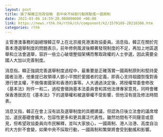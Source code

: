 ```yaml
---
layout: post
title: 據了解韓正向政協稱　若中央不採取行動將動搖一國兩制
date: 2021-03-06 14:59:28.000000000 +08:00
link: https://news.rthk.hk/rthk/ch/component/k2/1579109-20210306.htm
categories: rthk
---
```


主管港澳事務的副總理韓正早上在北京接見港澳政協委員。消息指，韓正在關於完善本港選舉制度的問題表示，前年修例風波後顯著發現制度的不足，再加上地區選舉和立法會選舉，容許一些立心破壞整個架構而奪取政權的人士參選，因此需要全國人大加以完善制度。

消息指，韓正強調完善選舉制度過程中，最重要是正確落實一國兩制原則和堅持愛國者治港，他重提已故領導人鄧小平關於愛國者的定義，即真心支持祖國恢復對香港行使主權，不做傷害國家和香港的事等。人大通過決定後，將授權常委會修改《基本法》附件一和二，過程會徵詢基本法委員會和其他法律專家意見，同時會確保香港居民在《基本法》下的選舉權和被選舉權不受影響，但他沒有提及修法時間表。

消息又指，韓正在會上沒有談及選舉制度的具體建議，但認為日後立法會的議席增加，選民基礎會擴大，包容性更多和更具廣泛代表性。雖然坊間有不同聲音或意見，但希望政協委員向市民解釋，並叫大家放心，一國兩制、港人治港、高度自治的大方針不會變，如果中央不採取行動，一國兩制和繁榮將會受到動搖和影響。
